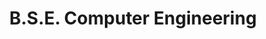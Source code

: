 ---
title: B.S.E. Computer Engineering
secondaryTitle: University of Michigan • Ann Arbor, MI
timelined: true
startYear: 2022
endYear: 2026

stat:
- "Cumulative GPA: 3.43"
- "Major GPA: 3.73"
course:
- "Data Structures & Algorithms"
- "Logic Design"
- "Circuits"
- "Discrete Math"
- "Linear Algebra"
- "Differential Equations"
---